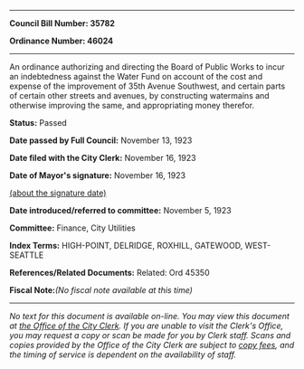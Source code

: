 

********

**Council Bill Number: 35782**
   
**Ordinance Number: 46024**
********

 An ordinance authorizing and directing the Board of Public Works to incur an indebtedness against the Water Fund on account of the cost and expense of the improvement of 35th Avenue Southwest, and certain parts of certain other streets and avenues, by constructing watermains and otherwise improving the same, and appropriating money therefor.

**Status:** Passed
   
**Date passed by Full Council:** November 13, 1923
   
**Date filed with the City Clerk:** November 16, 1923
   
**Date of Mayor's signature:** November 16, 1923
   
[(about the signature date)](/~public/approvaldate.htm)
   
   
   
**Date introduced/referred to committee:** November 5, 1923
   
**Committee:** Finance, City Utilities
   
   
**Index Terms:** HIGH-POINT, DELRIDGE, ROXHILL, GATEWOOD, WEST-SEATTLE

**References/Related Documents:** Related: Ord 45350

**Fiscal Note:**_(No fiscal note available at this time)_
********

_No text for this document is available on-line. You may view this document at [the Office of the City Clerk](http://www.seattle.gov/leg/clerk/contactUs.htm). If you are unable to visit the Clerk's Office, you may request a copy or scan be made for you by Clerk staff. Scans and copies provided by the Office of the City Clerk are subject to [copy fees](http://clerk.seattle.gov/~public/clerkfees.htm), and the timing of service is dependent on the availability of staff._

